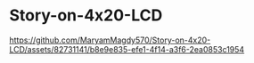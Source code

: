 # Story-on-4x20-LCD
https://github.com/MaryamMagdy570/Story-on-4x20-LCD/assets/82731141/b8e9e835-efe1-4f14-a3f6-2ea0853c1954

